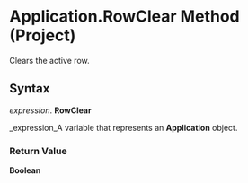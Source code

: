 
# Application.RowClear Method (Project)

Clears the active row.


## Syntax

 _expression_. **RowClear**

 _expression_A variable that represents an  **Application** object.


### Return Value

 **Boolean**

